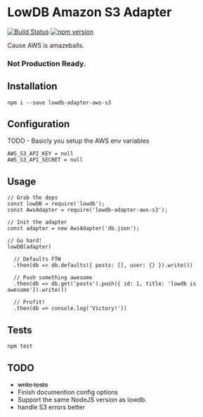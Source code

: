 # LowDB Amazon S3 Adapter

[![Build Status](https://travis-ci.org/nicekiwi/lowdb-adapter-aws-s3.svg?branch=master)](https://travis-ci.org/nicekiwi/lowdb-adapter-aws-s3) [![npm version](https://badge.fury.io/js/lowdb-adapter-aws-s3.svg)](https://badge.fury.io/js/lowdb-adapter-aws-s3)

Cause AWS is amazeballs.

### Not Production Ready.

## Installation

`npm i --save lowdb-adapter-aws-s3`

## Configuration

TODO - Basicly you setup the AWS env variables

```
AWS_S3_API_KEY = null
AWS_S3_API_SECRET = null
```

## Usage

```
// Grab the deps
const lowDB = require('lowdb');
const AwsAdapter = require('lowdb-adapter-aws-s3');

// Init the adapter
const adapter = new AwsAdapter('db.json');

// Go hard!
lowDB(adapter)

  // Defaults FTW
  .then(db => db.defaults({ posts: [], user: {} }).write())

  // Push something awesome
  .then(db => db.get('posts').push({ id: 1, title: 'lowdb is awesome'}).write())

  // Profit!
  .then(db => console.log('Victory!'))
```

## Tests

`npm test`

## TODO

* ~~write tests~~
* Finish documention config options
* Support the same NodeJS version as lowdb.
* handle S3 errors better